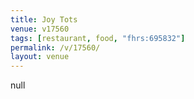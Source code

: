 ```yaml
---
title: Joy Tots
venue: v17560
tags: [restaurant, food, "fhrs:695832"]
permalink: /v/17560/
layout: venue
---
```

null